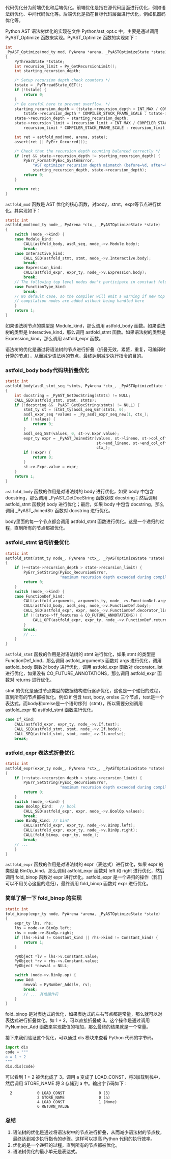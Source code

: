 代码优化分为前端优化和后端优化。前端优化是指在源代码层面进行优化，例如语法树优化、中间代码优化等。后端优化是指在目标代码层面进行优化，例如机器码优化等。

Python AST 语法树优化的实现在文件 Python/ast_opt.c 中，主要是通过调用 PyAST_Optimize 函数来实现。PyAST_Optimize 函数的实现如下：

```c
int
_PyAST_Optimize(mod_ty mod, PyArena *arena, _PyASTOptimizeState *state)
{
    PyThreadState *tstate;
    int recursion_limit = Py_GetRecursionLimit();
    int starting_recursion_depth;

    /* Setup recursion depth check counters */
    tstate = _PyThreadState_GET();
    if (!tstate) {
        return 0;
    }
    /* Be careful here to prevent overflow. */
    starting_recursion_depth = (tstate->recursion_depth < INT_MAX / COMPILER_STACK_FRAME_SCALE) ?
        tstate->recursion_depth * COMPILER_STACK_FRAME_SCALE : tstate->recursion_depth;
    state->recursion_depth = starting_recursion_depth;
    state->recursion_limit = (recursion_limit < INT_MAX / COMPILER_STACK_FRAME_SCALE) ?
        recursion_limit * COMPILER_STACK_FRAME_SCALE : recursion_limit;

    int ret = astfold_mod(mod, arena, state);
    assert(ret || PyErr_Occurred());

    /* Check that the recursion depth counting balanced correctly */
    if (ret && state->recursion_depth != starting_recursion_depth) {
        PyErr_Format(PyExc_SystemError,
            "AST optimizer recursion depth mismatch (before=%d, after=%d)",
            starting_recursion_depth, state->recursion_depth);
        return 0;
    }

    return ret;
}
```

`astfold_mod` 函数是 AST 优化的核心函数，对body，stmt，expr等节点进行优化。其实现如下：

```c
static int
astfold_mod(mod_ty node_, PyArena *ctx_, _PyASTOptimizeState *state)
{
    switch (node_->kind) {
    case Module_kind:
        CALL(astfold_body, asdl_seq, node_->v.Module.body);
        break;
    case Interactive_kind:
        CALL_SEQ(astfold_stmt, stmt, node_->v.Interactive.body);
        break;
    case Expression_kind:
        CALL(astfold_expr, expr_ty, node_->v.Expression.body);
        break;
    // The following top level nodes don't participate in constant folding
    case FunctionType_kind:
        break;
    // No default case, so the compiler will emit a warning if new top level
    // compilation nodes are added without being handled here
    }
    return 1;
}
```

如果语法树节点的类型是 Module_kind，那么调用 astfold_body 函数。如果语法树的类型是 Interactive_kind，那么调用 astfold_stmt 函数。如果语法树的类型是 Expression_kind，那么调用 astfold_expr 函数。


语法树的优化是通过将语法树的节点进行折叠（折叠无效，累赘，重复，可编译时计算的节点），从而减少语法树的节点，最终达到减少执行指令的目的。

### astfold_body body代码块折叠优化

```c
static int
astfold_body(asdl_stmt_seq *stmts, PyArena *ctx_, _PyASTOptimizeState *state)
{
    int docstring = _PyAST_GetDocString(stmts) != NULL;
    CALL_SEQ(astfold_stmt, stmt, stmts);
    if (!docstring && _PyAST_GetDocString(stmts) != NULL) {
        stmt_ty st = (stmt_ty)asdl_seq_GET(stmts, 0);
        asdl_expr_seq *values = _Py_asdl_expr_seq_new(1, ctx_);
        if (!values) {
            return 0;
        }
        asdl_seq_SET(values, 0, st->v.Expr.value);
        expr_ty expr = _PyAST_JoinedStr(values, st->lineno, st->col_offset,
                                        st->end_lineno, st->end_col_offset,
                                        ctx_);
        if (!expr) {
            return 0;
        }
        st->v.Expr.value = expr;
    }
    return 1;
}
```


`astfold_body` 函数的作用是对语法树的 body 进行优化，如果 body 中包含 docstring，那么调用 _PyAST_GetDocString 函数获取 docstring；然后调用 astfold_stmt 函数对 body 进行优化；最后，如果 body 中包含 docstring，那么调用 _PyAST_JoinedStr 函数对 docstring 进行优化。

body里面的每一个节点都会调用 astfold_stmt 函数进行优化。这是一个递归的过程，直到所有的节点都被优化。

### astfold_stmt 语句折叠优化

```c
static int
astfold_stmt(stmt_ty node_, PyArena *ctx_, _PyASTOptimizeState *state)
{
    if (++state->recursion_depth > state->recursion_limit) {
        PyErr_SetString(PyExc_RecursionError,
                        "maximum recursion depth exceeded during compilation");
        return 0;
    }
    switch (node_->kind) {
    case FunctionDef_kind:
        CALL(astfold_arguments, arguments_ty, node_->v.FunctionDef.args);
        CALL(astfold_body, asdl_seq, node_->v.FunctionDef.body);
        CALL_SEQ(astfold_expr, expr, node_->v.FunctionDef.decorator_list);
        if (!(state->ff_features & CO_FUTURE_ANNOTATIONS)) {
            CALL_OPT(astfold_expr, expr_ty, node_->v.FunctionDef.returns);
        }
        break;
        // ...
    }
}
```

`astfold_stmt` 函数的作用是对语法树的 stmt 进行优化，如果 stmt 的类型是 FunctionDef_kind，那么调用 astfold_arguments 函数对 args 进行优化，调用 astfold_body 函数对 body 进行优化，调用 astfold_expr 函数对 decorator_list 进行优化，如果没有 CO_FUTURE_ANNOTATIONS，那么调用 astfold_expr 函数对 returns 进行优化。

stmt 的优化是通过节点类型的数据结构进行逐步优化，这也是一个递归的过程，直到所有的节点都被优化。例如 if 包含 test, body, orelse 三个节点，test是一个表达式，而body和orelse是一个语句序列（stmt），所以需要分别调用 astfold_expr 和 astfold_stmt 函数进行优化。

```c
case If_kind:
    CALL(astfold_expr, expr_ty, node_->v.If.test);
    CALL_SEQ(astfold_stmt, stmt, node_->v.If.body);
    CALL_SEQ(astfold_stmt, stmt, node_->v.If.orelse);
    break;
```

### astfold_expr 表达式折叠优化

```c
static int
astfold_expr(expr_ty node_, PyArena *ctx_, _PyASTOptimizeState *state)
{
    if (++state->recursion_depth > state->recursion_limit) {
        PyErr_SetString(PyExc_RecursionError,
                        "maximum recursion depth exceeded during compilation");
        return 0;
    }
    switch (node_->kind) {
    case BoolOp_kind:   // bool
        CALL_SEQ(astfold_expr, expr, node_->v.BoolOp.values);
        break;
    case BinOp_kind: // bin?
        CALL(astfold_expr, expr_ty, node_->v.BinOp.left);
        CALL(astfold_expr, expr_ty, node_->v.BinOp.right);
        CALL(fold_binop, expr_ty, node_);
        break;
    // ...
    }
}
```

`astfold_expr` 函数的作用是对语法树的 expr（表达式）进行优化，如果 expr 的类型是 BinOp_kind，那么调用 astfold_expr 函数对 left 和 right 进行优化，然后调用 fold_binop 函数对 expr 进行优化。astfold_expr 是一个递归的操作（我们可以不用关心这里的递归），最终调用 fold_binop 函数对 expr 进行优化。


### 简单了解一下 fold_binop 的实现

```c
static int
fold_binop(expr_ty node, PyArena *arena, _PyASTOptimizeState *state)
{
    expr_ty lhs, rhs;
    lhs = node->v.BinOp.left;
    rhs = node->v.BinOp.right;
    if (lhs->kind != Constant_kind || rhs->kind != Constant_kind) {
        return 1;
    }

    PyObject *lv = lhs->v.Constant.value;
    PyObject *rv = rhs->v.Constant.value;
    PyObject *newval = NULL;

    switch (node->v.BinOp.op) {
    case Add:
        newval = PyNumber_Add(lv, rv);
        break;
        // ... 其他操作符
    }
}
```

fold_binop 是对表达式的优化，如果表达式的左右节点都是常量，那么就可以对表达式进行折叠优化。如 1 + 2，可以直接折叠成 3。这个操作是通过调用 PyNumber_Add 函数来实现数值的相加，那么最终的结果就是一个常量。

接下来我们验证这个优化，可以通过 dis 模块来查看 Python 代码的字节码。

```py
import dis
code = """
a = 1 + 2
"""
dis.dis(code)
```

可以看到 1 + 2 被优化成了 3。调用 a 变成了 LOAD_CONST，将3加载到栈中，然后调用 STORE_NAME 将 3 存储到 a 中。输出字节码如下：
```text
  2           0 LOAD_CONST               0 (3)
              2 STORE_NAME               0 (a)
              4 LOAD_CONST               1 (None)
              6 RETURN_VALUE
```

### 总结

1. 语法树的优化是通过将语法树中的节点进行折叠，从而减少语法树的节点数，最终达到减少执行指令的步骤。这样可以提高 Python 代码的执行效率。
2. 优化的是一个递归的过程，直到所有的节点都被优化。
3. 语法树优化的最小单元是表达式。